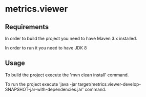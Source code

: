 # metrics.viewer

## Requirements
In order to build the project you need to have Maven 3.x installed.

In order to run it you need to have JDK 8

## Usage
To build the project execute the 'mvn clean install' command.

To run the project execute 'java -jar target/metrics.viewer-develop-SNAPSHOT-jar-with-dependencies.jar' command.
